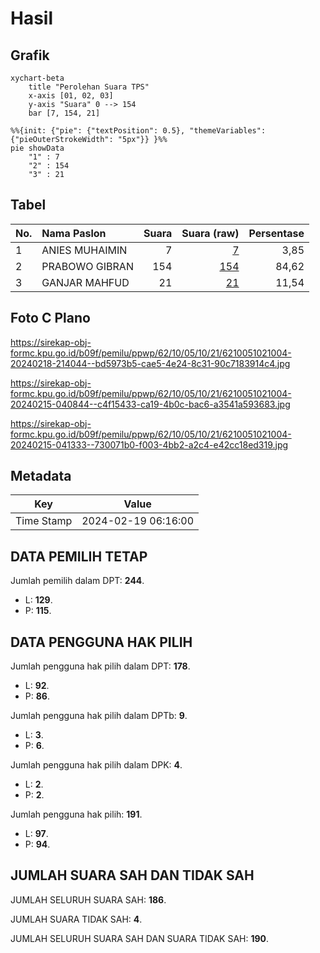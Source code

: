 # Hasil

## Grafik

```mermaid
xychart-beta
    title "Perolehan Suara TPS"
    x-axis [01, 02, 03]
    y-axis "Suara" 0 --> 154
    bar [7, 154, 21]
```

```mermaid
%%{init: {"pie": {"textPosition": 0.5}, "themeVariables": {"pieOuterStrokeWidth": "5px"}} }%%
pie showData
    "1" : 7
    "2" : 154
    "3" : 21
```

## Tabel

| No. | Nama Paslon    | Suara | Suara (raw) | Persentase |
|:--- |:-------------- | -----:| -----------:| ----------:|
| 1   | ANIES MUHAIMIN | 7     | [7][p-1]    | 3,85       |
| 2   | PRABOWO GIBRAN | 154   | [154][p-2]  | 84,62      |
| 3   | GANJAR MAHFUD  | 21    | [21][p-3]   | 11,54      |


[p-1]: https://github.com/gigit-pemilu/pemilu-2024-62-kalimantan-tengah/blob/main/pilpres/hitung-suara/sub/62-kalimantan-tengah/sub/10-gunung-mas/sub/05-rungan/sub/1021-jakatan-raya/sub/004-tps/sub/paslon-1.txt
[p-2]: https://github.com/gigit-pemilu/pemilu-2024-62-kalimantan-tengah/blob/main/pilpres/hitung-suara/sub/62-kalimantan-tengah/sub/10-gunung-mas/sub/05-rungan/sub/1021-jakatan-raya/sub/004-tps/sub/paslon-2.txt
[p-3]: https://github.com/gigit-pemilu/pemilu-2024-62-kalimantan-tengah/blob/main/pilpres/hitung-suara/sub/62-kalimantan-tengah/sub/10-gunung-mas/sub/05-rungan/sub/1021-jakatan-raya/sub/004-tps/sub/paslon-3.txt

## Foto C Plano

https://sirekap-obj-formc.kpu.go.id/b09f/pemilu/ppwp/62/10/05/10/21/6210051021004-20240218-214044--bd5973b5-cae5-4e24-8c31-90c7183914c4.jpg

https://sirekap-obj-formc.kpu.go.id/b09f/pemilu/ppwp/62/10/05/10/21/6210051021004-20240215-040844--c4f15433-ca19-4b0c-bac6-a3541a593683.jpg

https://sirekap-obj-formc.kpu.go.id/b09f/pemilu/ppwp/62/10/05/10/21/6210051021004-20240215-041333--730071b0-f003-4bb2-a2c4-e42cc18ed319.jpg


## Metadata

| Key        | Value               |
| ---------- | ------------------- |
| Time Stamp | 2024-02-19 06:16:00 |


## DATA PEMILIH TETAP

Jumlah pemilih dalam DPT: **244**.
 * L: **129**.
 * P: **115**.

## DATA PENGGUNA HAK PILIH

Jumlah pengguna hak pilih dalam DPT: **178**.
 * L: **92**.
 * P: **86**.

Jumlah pengguna hak pilih dalam DPTb: **9**.
 * L: **3**.
 * P: **6**.

Jumlah pengguna hak pilih dalam DPK: **4**.
 * L: **2**.
 * P: **2**.

Jumlah pengguna hak pilih: **191**.
 * L: **97**.
 * P: **94**.

## JUMLAH SUARA SAH DAN TIDAK SAH

JUMLAH SELURUH SUARA SAH: **186**.

JUMLAH SUARA TIDAK SAH: **4**.

JUMLAH SELURUH SUARA SAH DAN SUARA TIDAK SAH: **190**.


